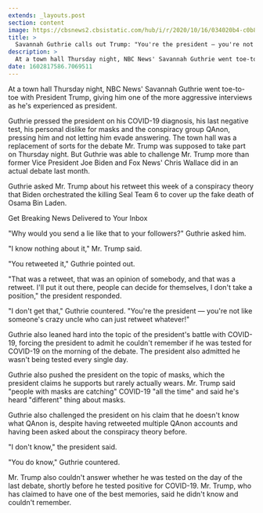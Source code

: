 ```yaml
--- 
extends: _layouts.post 
section: content 
image: https://cbsnews2.cbsistatic.com/hub/i/r/2020/10/16/034020b4-c0b8-45db-8b27-e3ea7ef75ed7/thumbnail/1200x630/f1ea21e60bad6c50bdc10514f57e7321/ap-20290036202128.jpg 
title: > 
  Savannah Guthrie calls out Trump: "You're the president — you're not like someone's crazy uncle" 
description: > 
  At a town hall Thursday night, NBC News' Savannah Guthrie went toe-to-toe with President Trump, giving him one of the more aggressive interviews as he's experienced as president.The town hall was a replacement of sorts for the debate Mr. Trump was supposed to take part on Thursday night.Mr. Trump said "people with masks are catching" COVID-19 "all the time" and said he's heard "different" thing about masks."You do know," Guthrie countered.Mr. Trump, who has claimed to have one of the best memories, said he didn't know and couldn't remember. 
date: 1602817586.7069511 
--- 
```

At a town hall Thursday night, NBC News' Savannah Guthrie went toe-to-toe with President Trump, giving him one of the more aggressive interviews as he's experienced as president.

Guthrie pressed the president on his COVID-19 diagnosis, his last negative test, his personal dislike for masks and the conspiracy group QAnon, pressing him and not letting him evade answering. The town hall was a replacement of sorts for the debate Mr. Trump was supposed to take part on Thursday night. But Guthrie was able to challenge Mr. Trump more than former Vice President Joe Biden and Fox News' Chris Wallace did in an actual debate last month.

Guthrie asked Mr. Trump about his retweet this week of a conspiracy theory that Biden orchestrated the killing Seal Team 6 to cover up the fake death of Osama Bin Laden.

Get Breaking News Delivered to Your Inbox

"Why would you send a lie like that to your followers?" Guthrie asked him.

"I know nothing about it," Mr. Trump said.

"You retweeted it," Guthrie pointed out.

"That was a retweet, that was an opinion of somebody, and that was a retweet. I'll put it out there, people can decide for themselves, I don't take a position," the president responded.

"I don't get that," Guthrie countered. "You're the president — you're not like someone's crazy uncle who can just retweet whatever!"

Guthrie also leaned hard into the topic of the president's battle with COVID-19, forcing the president to admit he couldn't remember if he was tested for COVID-19 on the morning of the debate. The president also admitted he wasn't being tested every single day.

Guthrie also pushed the president on the topic of masks, which the president claims he supports but rarely actually wears. Mr. Trump said "people with masks are catching" COVID-19 "all the time" and said he's heard "different" thing about masks.

Guthrie also challenged the president on his claim that he doesn't know what QAnon is, despite having retweeted multiple QAnon accounts and having been asked about the conspiracy theory before.

"I don't know," the president said.

"You do know," Guthrie countered.

Mr. Trump also couldn't answer whether he was tested on the day of the last debate, shortly before he tested positive for COVID-19. Mr. Trump, who has claimed to have one of the best memories, said he didn't know and couldn't remember.